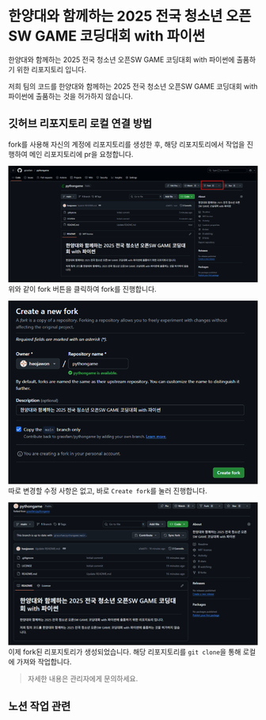 # 한양대와 함께하는 2025 전국 청소년 오픈SW GAME 코딩대회 with 파이썬

한양대와 함께하는 2025 전국 청소년 오픈SW GAME 코딩대회 with 파이썬에 출품하기 위한 리포지토리 입니다.

저희 팀의 코드를 한양대와 함께하는 2025 전국 청소년 오픈SW GAME 코딩대회 with 파이썬에 출품하는 것을 허가하지 않습니다.

## 깃허브 리포지토리 로컬 연결 방법

fork를 사용해 자신의 계정에 리포지토리를 생성한 후, 해당 리포지토리에서 작업을 진행하여 메인 리포지토리에 pr을 요청합니다.

![fork 안내 화면](doc/forkhelp.png)
위와 같이 fork 버튼을 클릭하여 fork를 진행합니다.

![alt text](doc/forkwindowhelp.png)
따로 변경할 수정 사항은 없고, 바로 `Create fork`를 눌러 진행합니다.

![alt text](doc/forkrepohelp.png)
이제 fork된 리포지토리가 생성되었습니다. 해당 리포지토리를 `git clone`을 통해 로컬에 가져와 작업합니다.

> 자세한 내용은 관리자에게 문의하세요.

## 노션 작업 관련
